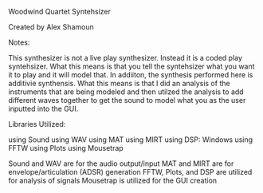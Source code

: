 Woodwind Quartet Syntehsizer

Created by Alex Shamoun


Notes:

This synthesizer is not a live play synthesizer. Instead it is a coded play syntehsizer. What this means is that you tell the syntehsizer what you want it to play and it will model that. In addiiton, the synthesis performed here is additivie synthensis. What this means is that I did an analysis of the instruments that are being modeled and then utilzed the analysis to add different waves together to get the sound to model what you as the user inputted into the GUI.


Libraries Utilized:

using Sound
using WAV
using MAT
using MIRT
using DSP: Windows
using FFTW
using Plots
using Mousetrap

Sound and WAV are for the audio output/input
MAT and MIRT are for envelope/articulation (ADSR) generation
FFTW, Plots, and DSP are utilized for analysis of signals
Mousetrap is utilized for the GUI creation

